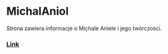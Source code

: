 # MichalAniol
Strona zawiera informacje o Michale Aniele i jego twórczości.
<h3><a target='_blank' href='https://rafal-szatkiewicz.github.io/VolcanicActivity/public/index.html'>Link</a></h3>
